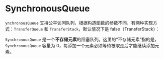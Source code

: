 # SynchronousQueue

`ynchronousQueue` 支持公平访问队列，根据构造函数的参数不同，有两种实现方式：`TransferQueue` 和 `TransferStack`，默认情况下是 false（TransferStack）：

`SynchronousQueue` 是一个**不存储元素**的阻塞队列。这里的“不存储元素”指的是，`SynchronousQueue` 容量为 0，每添加一个元素必须等待被取走后才能继续添加元素。


